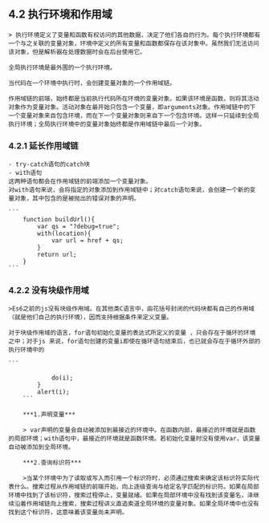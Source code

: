 ## 4.2 执行环境和作用域

    > 执行环境定义了变量和函数有权访问的其他数据，决定了他们各自的行为。每个执行环境都有一个与之关联的变量对象，环境中定义的所有变量和函数都保存在该对象中。虽然我们无法访问该对象，但是解析器在处理数据时会在后台使用它。

    全局执行环境是最外围的一个执行环境。
    
    当代码在一个环境中执行时，会创建变量对象的一个作用域链。

    作用域链的前端，始终都是当前执行代码所在环境的变量对象。如果该环境是函数，则将其活动对象作为变量对象。活动对象在最开始只包含一个变量，即arguments对象。作用域链中的下一个变量对象来自包含环境，而在下一个变量对象则来自下一个包含环境。这样一只延续到全局执行环境；全局执行环境中的变量对象始终都是作用域链中最后一个对象。

### 4.2.1 延长作用域链

    - try-catch语句的catch块
    - with语句
    这两种语句都会在作用域链的前端添加一个变量对象。
    对with语句来说，会将指定的对象添加到作用域链中；对catch语句来说，会创建一个新的变量对象，其中包含的是被抛出的错误对象的声明。
    
    ```
        function buildUrl(){
            var qs = "?debug=true";
            with(location){
                var url = href + qs;
            }
            return url;
        }
    ```

### 4.2.2 没有块级作用域

    >Es6之前的js没有块级作用域。在其他类C语言中，由花括号封闭的代码块都有自己的作用域（就是他们自己的执行环境），因而支持根据条件来定义变量。

    对于块级作用域的语言，for语句初始化变量的表达式所定义的变量 ，只会存在于循环的环境之中；对于js 来说，for语句创建的变量i即使在循环语句结束后，也已就会存在于循环外部的执行环境中的

    ```
```     for(var i=0;i<10;i++){
            do(i);
        }
        alert(i);
    ```   

    ***1.声明变量***

    > var声明的变量会自动被添加到最接近的环境中。在函数内部，最接近的环境就是函数的局部环境；with语句中，最接近的环境就是函数环境。若初始化变量时没有使用var，该变量自动被添加到全局环境。

    ***2.查询标识符***

    >当某个环境中为了读取或写入而引用一个标识符时，必须通过搜索来确定该标识符实际代表什么。搜索过程从作用域链的前端开始，向上逐级查询与给定名字匹配的标识符。如果在局部环境中找到了该标识符，搜索过程停止，变量就绪。如果在局部环境中没有找到该变量名，泽继续沿着作用域链向上搜索，搜索过程讲义直追索道全局环境的变量对象。如果全局环境中也没有找到这个标识符，这意味着该变量尚未声明。


